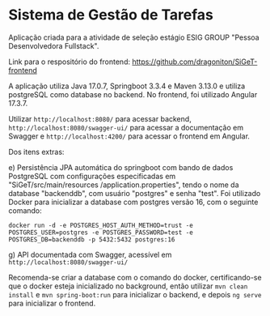 # Sistema de Gestão de Tarefas

Aplicação criada para a atividade de seleção estágio ESIG GROUP "Pessoa Desenvolvedora Fullstack".

Link para o respositório do frontend: https://github.com/dragoniton/SiGeT-frontend

A aplicação utiliza Java 17.0.7, Springboot 3.3.4 e Maven 3.13.0 e utiliza postgreSQL como database no backend.
 No frontend, foi utilizado Angular 17.3.7. 
 
 Utilizar `http://localhost:8080/` para acessar backend, `http://localhost:8080/swagger-ui/` para acessar a documentação em Swagger e `http://localhost:4200/` para acessar o frontend em Angular.

Dos itens extras:

e) Persistência JPA automática do springboot com bando de dados PostgreSQL com configurações especificadas em "SiGeT/src/main/resources
/application.properties", tendo o nome da database "backenddb", com usuário "postgres" e senha "test". Foi utilizado Docker para inicializar a database com postgres versão 16, com o seguinte comando:

`docker run -d -e POSTGRES_HOST_AUTH_METHOD=trust -e POSTGRES_USER=postgres -e POSTGRES_PASSWORD=test -e POSTGRES_DB=backenddb -p 5432:5432 postgres:16`

g) API documentada com Swagger, acessível em `http://localhost:8080/swagger-ui/`

Recomenda-se criar a database com o comando do docker, certificando-se que o docker esteja inicializado no background, então utilizar `mvn clean install` e `mvn spring-boot:run` para inicializar o backend, e depois `ng serve` para inicializar o frontend.

